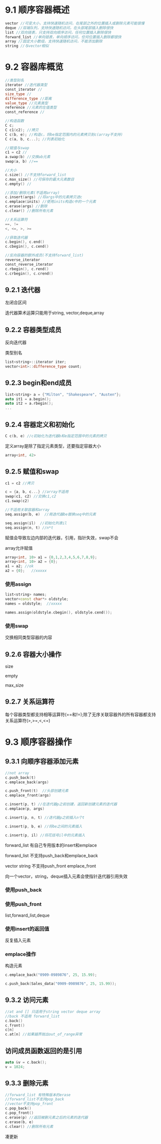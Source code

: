 # 9.1 顺序容器概述
```c++
vector //可变大小，支持快速随机访问，在尾部之外的位置插入或删除元素可能很慢
deque //双端队列，支持快速随机访问，在头部尾部插入删除很快
list //双向链表，只支持双向顺序访问，任何位置插入删除很快
forward_list //单向链表，单向顺序访问，任何位置插入删除都很快
array //固定大小数组，支持快速随机访问，不能添加删除
string //与vector相似
```

# 9.2 容器库概览
```c++
//类型别名
iterator //迭代器类型
const_iterator //
size_type //
difference_type //距离
value_type //元素类型
reference //元素的左值类型
const_reference //

//构造函数
C c;
C c1(c2); //拷贝
C c(b, e); //构造c，将be指定范围内的元素拷贝到c(array不支持)
C c(a, b, c...); //列表初始化

//赋值与swap
c1 = c2 //
a.swap(b) //交换ab元素
swap(a, b) //==

//大小
c.size() //不支持forward_list
c.max_size() //可保存的最大元素数目
c.empty() //

//添加/删除元素(不适用array)
c.insert(args) //将args中的元素拷贝进c
c.emplace(inits) //使用inits构造c中的一个元素
c.erase(args) //删除
c.clear() //删除所有元素

//关系运算符
==, !=
<, <=, >, >=

//获取迭代器
c.begin(), c.end()
c.cbegin(), c.cend()

//反向容器的额外成员(不支持forward_list)
reverse_iterator
const_reverse_iterator
c.rbegin(), c.rend()
c.crbegin(), c.crend()
```
## 9.2.1 迭代器
左闭合区间

迭代器算术运算只能用于string, vector,deque,array

## 9.2.2 容器类型成员
反向迭代器

类型别名
```c++
list<string>::iterator iter;
vector<int>::difference_type count;
```

## 9.2.3 begin和end成员
```c++
list<string> a = {"Milton", "Shakespeare", "Austen"};
auto it1 = a.begin();
auto it2 = a.rbegin();
...
```

## 9.2.4 容器定义和初始化
```c++
C c(b, e) //c初始化为迭代器b和e指定范围中的元素的拷贝
```
定义array是除了指定元素类型，还要指定容器大小
```c++
array<int, 42>
```

## 9.2.5 赋值和swap
```c++
c1 = c2 //拷贝

c = {a, b, c...} //array不适用
swap(c1, c2) //交换c1,c2
c1.swap(c2)

//不适用关联容器和array
seq.assign(b, e)  //用迭代器be替换seq中的元素

seq.assign(il)  //初始化列表il
seq.assign(n, t) //n*t
```
赋值会导致左边内部的迭代器，引用，指针失效，swap不会

array允许赋值
```c++
array<int, 10> a1 = {0,1,2,3,4,5,6,7,8,9};
array<int, 10> a2 = {0};
a1 = a2; //ok
a2 = {0};   //xxxxx
```
### 使用assign
```c++
list<string> names;
vector<const char*> oldstyle;
names = oldstyle;  //xxxxx

names.assign(oldstyle.cbegin(), oldstyle.cend());
```
### 使用swap
交换相同类型容器的内容

## 9.2.6 容器大小操作
size

empty

max_size

## 9.2.7 关系运算符
每个容器类型都支持相等运算符(==和!=);除了无序关联容器外的所有容器都支持关系运算符(>,>=,<,<=)

# 9.3 顺序容器操作
## 9.3.1 向顺序容器添加元素
```c++
//not array
c.push_back(t)
c.emplace_back(args)

c.push_front(t)  //头部创建元素
c.emplace_front(args)

c.insert(p, t) //在迭代器p之前创建，返回新创建元素的迭代器
c.emplace(p, args)

c.insert(p, n, t) //迭代器p之前插入n个t

c.insert(p, b, e) //将be之间的元素插入

c.insert(p, il) //将花括号il中的元素插入
```
forward_list 有自己专用版本的insert和emplace

forward_list 不支持push_back和emplace_back

vector string 不支持push_front emplace_front

向一个vector，string，deque插入元素会使指针迭代器引用失效

### 使用push_back

### 使用push_front
list,forward_list,deque

### 使用insert的返回值
反复插入元素

### emplace操作
构造元素
```c++
c.emplace_back("0909-0989876", 25, 15.99);

c.push_back(Sales_data("0909-0989876", 25, 15.99));
```

## 9.3.2 访问元素
```c++
//at and [] 只适用于string vector deque array
//back 不适用 forward_list
c.back()
c.front()
c[n]
c.at[n] //如果越界抛出out_of_range异常
```
## 访问成员函数返回的是引用
```c++
auto &v = c.back();
v = 1024;
```
## 9.3.3 删除元素
```c++
//forward_list 有特殊版本的erase
//forward_list不支持pop_back
//vector不支持pop_front
c.pop_back()
c.pop_front()
c.erase(p) //返回被删元素之后的元素的迭代器
c.erase(b, e)
c.clear() //删除所有元素
```
凑更新

